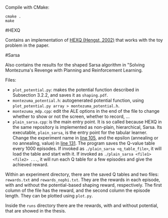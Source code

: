 Compile with CMake:

```
cmake .
make
```

#HEXQ

Contains an implementation of
[HEXQ (Hengst, 2002)](www.demo.cs.brandeis.edu/icml02ws/hengst.ps) that works
with the toy problem in the paper.

#Sarsa

Also contains the results for the shaped Sarsa algorithm in "Solving
Montezuma's Revenge with Planning and Reinforcement Learning.

Files:

- `plot_potential.py`: makes the potential function described in Subsection
  3.2.2, and saves it as `shaping.pdf`.
- `montezuma_potential.h`: autogenerated potential function, using
  `plot_potential.py array > montezuma_potential.h`.
- `montezuma_mdp.cpp`: edit the ALE options in the end of the file to change
  whether to show or not the screen, whether to record, ...
- `plain_sarsa.cpp`: is the main entry point. It is so called because HEXQ in
  the same repository is implemented as non-plain, hierarchical, Sarsa. Its
  executable, `plain_sarsa`, is the entry point for the tabular learner. Change
  the experiment name in
  [line 105](https://github.com/rhaps0dy/hexq/blob/master/plain_sarsa.cpp#L105),
  and the epsilon (annealing or no annealing, value) in
  [line 131](https://github.com/rhaps0dy/hexq/blob/master/plain_sarsa.cpp#L131).
  The program saves the Q-value table every 1000 episodes. If invoked as
  `./plain_sarsa <q_table_file>`, it will load the table and start with it. If
  invoked as `./plain_sarsa <file1> <file2> ...`, it will run each Q table for a
  few episodes and give the achieved reward.
  
Within an experiment directory, there are the saved Q tables and two files:
`rewards.txt` and `rewards_nophi.txt`. They are the rewards in each episode,
with and without the potential-based shaping reward, respectively. The first
column of the file has the reward, and the second column the episode length.
They can be plotted using `plot.py`.

Inside the `runs` directory there are the rewards, with and without potential,
that are showed in the thesis.
